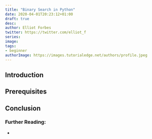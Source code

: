 ```yaml
---
title: "Binary Search in Python"
date: 2020-04-01T20:23:12+01:00
draft: true
desc: 
author: Elliot Forbes
twitter: https://twitter.com/elliot_f
series: 
image: 
tags:
- beginner
authorImage: https://images.tutorialedge.net/authors/profile.jpeg
---
```


## Introduction

## Prerequisites

## Conclusion

### Further Reading:

* []()